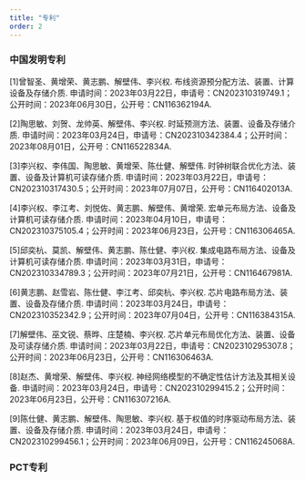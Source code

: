 ```yaml
---
title: "专利"
order: 2
---
```

### **中国发明专利**

[1]曾智圣、黄增荣、黄志鹏、解壁伟、李兴权. 布线资源预分配方法、装置、计算设备及存储介质. 申请时间：2023年03月22日，申请号：CN202310319749.1；公开时间：2023年06月30日，公开号：CN116362194A.

[2]陶思敏、刘贺、龙帅英、解壁伟、李兴权. 时延预测方法、装置、设备及存储介质. 申请时间：2023年03月24日，申请号：CN202310342384.4；公开时间：2023年08月01日，公开号：CN116522834A.

[3]李兴权、李伟国、陶思敏、黄增荣、陈仕健、解壁伟. 时钟树联合优化方法、装置、设备及计算机可读存储介质. 申请时间：2023年03月22日，申请号：CN202310317430.5；公开时间：2023年07月07日，公开号：CN116402013A.

[4]李兴权、李江考、刘悦佐、黄志鹏、解壁伟、黄增荣. 宏单元布局方法、设备及计算机可读存储介质. 申请时间：2023年04月10日，申请号：CN202310375105.4；公开时间：2023年06月23日，公开号：CN116306465A.

[5]邱奕杭、莫凯、解壁伟、黄志鹏、陈仕健、李兴权. 集成电路布局方法、设备及计算机可读存储介质. 申请时间：2023年03月31日，申请号：CN202310334789.3；公开时间：2023年07月21日，公开号：CN116467981A.

[6]黄志鹏、赵雪岩、陈仕健、李江考、邱奕杭、李兴权. 芯片电路布局方法、装置、设备及存储介质. 申请时间：2023年03月24日，申请号：CN202310352342.9；公开时间：2023年07月04日，公开号：CN116384315A.

[7]解壁伟、巫文锐、蔡晔、庄楚楠、李兴权. 芯片单元布局优化方法、装置、设备及可读存储介质. 申请时间：2023年03月22日，申请号：CN202310295307.8；公开时间：2023年06月23日，公开号：CN116306463A.

[8]赵杰、黄增荣、解壁伟、李兴权. 神经网络模型的不确定性估计方法及其相关设备. 申请时间：2023年03月24日，申请号：CN202310299415.2；公开时间：2023年06月23日，公开号：CN116307216A.

[9]陈仕健、黄志鹏、解壁伟、陶思敏、李兴权. 基于权值的时序驱动布局方法、装置、设备及存储介质. 申请时间：2023年03月24日，申请号：CN202310299456.1；公开时间：2023年06月09日，公开号：CN116245068A.


### **PCT专利**
